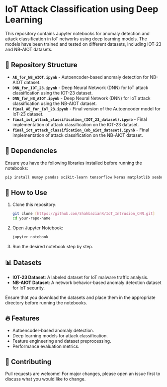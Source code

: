 # IoT Attack Classification using Deep Learning

This repository contains Jupyter notebooks for anomaly detection and attack classification in IoT networks using deep learning models. The models have been trained and tested on different datasets, including IOT-23 and NB-AIOT datasets.

## 📂 Repository Structure

- **`AE_for_NB_AIOT.ipynb`** - Autoencoder-based anomaly detection for NB-AIOT dataset.
- **`DNN_for_IOT_23.ipynb`** - Deep Neural Network (DNN) for IoT attack classification using the IOT-23 dataset.
- **`DNN_for_NB_AIOT.ipynb`** - Deep Neural Network (DNN) for IoT attack classification using the NB-AIOT dataset.
- **`final_AE_for_IoT_23.ipynb`** - Final version of the Autoencoder model for IoT-23 dataset.
- **`final_iot_attack_classification_(IOT_23_dataset).ipynb`** - Final implementation of attack classification on the IOT-23 dataset.
- **`final_iot_attack_classification_(nb_aiot_dataset).ipynb`** - Final implementation of attack classification on the NB-AIOT dataset.

## 📌 Dependencies

Ensure you have the following libraries installed before running the notebooks:

```bash
pip install numpy pandas scikit-learn tensorflow keras matplotlib seaborn
```

## 🚀 How to Use

1. Clone this repository:

   ```bash
   git clone [https://github.com/ShahbazianR/IoT_Intrusion_CNN.git]
   cd your-repo-name
   ```

2. Open Jupyter Notebook:

   ```bash
   jupyter notebook
   ```

3. Run the desired notebook step by step.

## 📊 Datasets

- **IOT-23 Dataset**: A labeled dataset for IoT malware traffic analysis.
- **NB-AIOT Dataset**: A network behavior-based anomaly detection dataset for IoT security.

Ensure that you download the datasets and place them in the appropriate directory before running the notebooks.

## 🔥 Features

- Autoencoder-based anomaly detection.
- Deep learning models for attack classification.
- Feature engineering and dataset preprocessing.
- Performance evaluation metrics.



## 🤝 Contributing

Pull requests are welcome! For major changes, please open an issue first to discuss what you would like to change.


